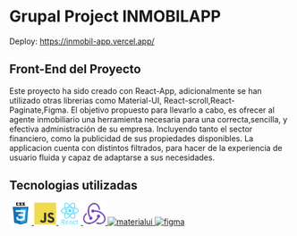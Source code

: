 # Grupal Project INMOBILAPP

Deploy: https://inmobil-app.vercel.app/

## Front-End del Proyecto
Este proyecto ha sido creado con React-App, adicionalmente se han utilizado otras librerias como Material-UI, React-scroll,React-Paginate,Figma.
El objetivo propuesto para llevarlo a cabo, es ofrecer al agente inmobiliario  una herramienta necesaria para una correcta,sencilla, y efectiva administración de su empresa. Incluyendo tanto el sector financiero, como la publicidad de sus propiedades disponibles. 
La applicacion cuenta con distintos filtrados, para hacer de la experiencia de usuario fluida y capaz de adaptarse a sus necesidades.


## Tecnologias utilizadas

</a> <a href="https://www.w3schools.com/css/" target="_blank" rel="noreferrer"> <img src="https://raw.githubusercontent.com/devicons/devicon/master/icons/css3/css3-original-wordmark.svg" alt="css3" width="40" height="40"/> </a>   <a href="https://developer.mozilla.org/en-US/docs/Web/JavaScript" target="_blank" rel="noreferrer"> <img src="https://raw.githubusercontent.com/devicons/devicon/master/icons/javascript/javascript-original.svg" alt="javascript" width="40" height="40"/> </a> <a href="https://reactjs.org/" target="_blank" rel="noreferrer"> <img src="https://raw.githubusercontent.com/devicons/devicon/master/icons/react/react-original-wordmark.svg" alt="react" width="40" height="40"/> </a> <a href="https://redux.js.org" target="_blank" rel="noreferrer"> <img src="https://raw.githubusercontent.com/devicons/devicon/master/icons/redux/redux-original.svg" alt="redux" width="40" height="40"/> </a> 
  <a href="https://mui.com/" target="_blank" rel="noreferrer"> <img src="https://res.cloudinary.com/practicaldev/image/fetch/s--LFWl5c2M--/c_imagga_scale,f_auto,fl_progressive,h_420,q_auto,w_1000/https://dev-to-uploads.s3.amazonaws.com/i/cai5zk71pnimmuuv9vik.png" alt="materialui" width="40" height="40"/> </a> 
  <a href="https://www.figma.com/" target="_blank" rel="noreferrer"> <img src="https://cdn2.downdetector.com/static/uploads/c/300/0d4f7/figma2.png" alt="figma" width="40" height="40"/> </a> </p></p>
